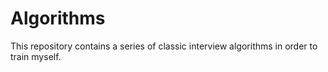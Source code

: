 # Algorithms

This repository contains a series of classic interview algorithms in order to train myself.

